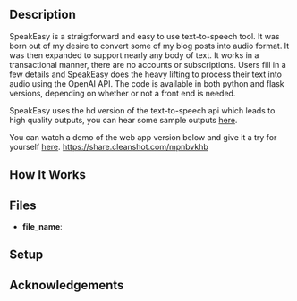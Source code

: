 ## Description
SpeakEasy is a straigtforward and easy to use text-to-speech tool. It was born out of my desire to convert some of my blog posts into audio format. It was then expanded to support nearly any body of text. It works in a transactional manner, there are no accounts or subscriptions. Users fill in a few details and SpeakEasy does the heavy lifting to process their text into audio using the OpenAI API. The code is available in both python and flask versions, depending on whether or not a front end is needed. 

SpeakEasy uses the hd version of the text-to-speech api which leads to high quality outputs, you can hear some sample outputs [here](https://haws.notion.site/Audio-Blog-Posts-26d29fb160d1421cb7bf4bf252589347).

You can watch a demo of the web app version below and give it a try for yourself [here](https://speak-easy.replit.app).
https://share.cleanshot.com/mpnbvkhb


## How It Works


## Files

- **file_name**: 

## Setup


## Acknowledgements
